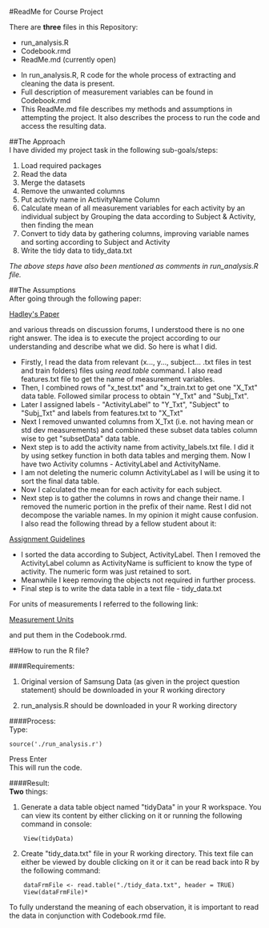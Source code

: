 #ReadMe for Course Project

There are **three** files in this Repository:
 
* run_analysis.R
* Codebook.rmd
* ReadMe.md (currently open)  

- In run_analysis.R, R code for the whole process of extracting and cleaning the data is present.   
- Full description of measurement variables can be found in Codebook.rmd  
- This ReadMe.md file describes my methods and assumptions in attempting the project. It also describes the process to run the code and access the resulting data.  


##The Approach  
I have divided my project task in the following sub-goals/steps:  

1. Load required packages  
2. Read the data  
3. Merge the datasets  
4. Remove the unwanted columns  
5. Put activity name in ActivityName Column  
6. Calculate mean of all measurement variables for each activity by an individual subject by Grouping the data according to Subject & Activity, then finding the mean  
7. Convert to tidy data by gathering columns, improving variable names and sorting according to Subject and Activity  
8. Write the tidy data to tidy_data.txt  

*The above steps have also been mentioned as comments in run_analysis.R file.*  

  
##The Assumptions  
After going through the following paper:  

[Hadley's Paper](https://cran.r-project.org/web/packages/tidyr/vignettes/tidy-data.html)  

and various threads on discussion forums, I understood there is no one right answer. The idea is to execute the project according to our understanding and describe what we did. So here is what I did.  
* Firstly, I read the data from relevant (x..., y..., subject... .txt files in test and train folders) files using *read.table* command. I also read features.txt file to get the name of measurement variables.   
* Then, I combined rows of "x_test.txt" and "x_train.txt to get one "X_Txt" data table. Followed similar process to obtain "Y_Txt" and "Subj_Txt".   
* Later I assigned labels - "ActivityLabel" to "Y_Txt", "Subject" to "Subj_Txt" and labels from features.txt to "X_Txt"    
* Next I removed unwanted columns from X_Txt (i.e. not having mean or std dev measurements) and combined these subset data tables column wise to get "subsetData" data table.   
* Next step is to add the activity name from activity_labels.txt file. I did it by using setkey function in both data tables and merging them. Now I have two Activity columns - ActivityLabel and ActivityName. 
* I am not deleting the numeric column ActivityLabel as I will be using it to sort the final data table.   
* Now I calculated the mean for each activity for each subject.   
* Next step is to gather the columns in rows and change their name. I removed the numeric portion in the prefix of their name. Rest I did not decompose the variable names. In my opinion it might cause confusion. I also read the 
following thread by a fellow student about it:   

[Assignment Guidelines](https://thoughtfulbloke.wordpress.com/2015/09/09/getting-and-cleaning-the-assignment/)  


* I sorted the data according to Subject, ActivityLabel. Then I removed the ActivityLabel column as ActivityName is sufficient to know the type of activity. The numeric form was just retained to sort.   
* Meanwhile I keep removing the objects not required in further process.   
* Final step is to write the data table in a text file - tidy_data.txt   

For units of measurements I referred to the following link:  

[Measurement Units](http://archive.ics.uci.edu/ml/machine-learning-databases/00240/UCI%20HAR%20Dataset.names)  

and put them in the Codebook.rmd.   
 
    
##How to run the R file?  

  
####Requirements:  
1. Original version of Samsung Data (as given in the project question statement) should be downloaded in your R working directory  

2. run_analysis.R should be downloaded in your R working directory  

  
####Process:  
Type:   

    source('./run_analysis.r')  

Press Enter  
This will run the code.  

  
####Result:  
**Two** things:
  
1. Generate a data table object named "tidyData" in your R workspace. You can view its content by either clicking on it or running the following command in console:   

````
    View(tidyData)   
````   

2. Create "tidy_data.txt" file in your R working directory. This text file can either be viewed by double clicking on it or it can be read back into R by the following command:  

````
    dataFrmFile <- read.table("./tidy_data.txt", header = TRUE)  
    View(dataFrmFile)*  
````

To fully understand the meaning of each observation, it is important to read the data in conjunction with Codebook.rmd file.   

